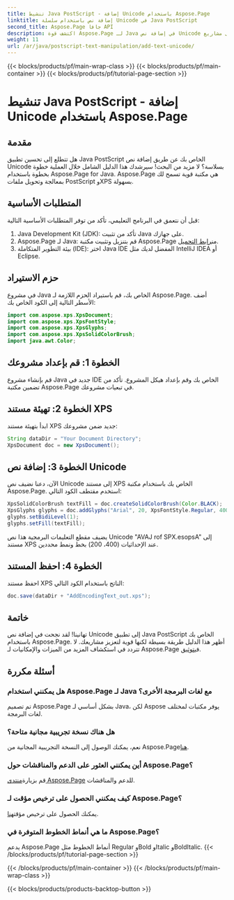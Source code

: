 ```yaml
---
title: تنشيط Java PostScript - إضافة Unicode باستخدام Aspose.Page
linktitle: إضافة نص باستخدام سلسلة Unicode في Java PostScript
second_title: Aspose.Page جافا API
description: اكتشف قوة Aspose.Page لـ Java في إضافة نص Unicode إلى مشاريع PostScript الخاصة بك. اتبع دليلنا خطوة بخطوة للتكامل السلس. التحميل الان!
weight: 11
url: /ar/java/postscript-text-manipulation/add-text-unicode/
---
```


{{< blocks/products/pf/main-wrap-class >}}
{{< blocks/products/pf/main-container >}}
{{< blocks/products/pf/tutorial-page-section >}}

# تنشيط Java PostScript - إضافة Unicode باستخدام Aspose.Page

## مقدمة
هل تتطلع إلى تحسين تطبيق Java PostScript الخاص بك عن طريق إضافة نص Unicode بسلاسة؟ لا مزيد من البحث! سيرشدك هذا الدليل الشامل خلال العملية خطوة بخطوة باستخدام Aspose.Page for Java. Aspose.Page هي مكتبة قوية تسمح لك بمعالجة وتحويل ملفات PostScript وXPS بسهولة.
## المتطلبات الأساسية
قبل أن نتعمق في البرنامج التعليمي، تأكد من توفر المتطلبات الأساسية التالية:
1. Java Development Kit (JDK): تأكد من تثبيت Java على جهازك.
2.  Aspose.Page لـ Java: قم بتنزيل وتثبيت مكتبة Aspose.Page من[رابط التحميل](https://releases.aspose.com/page/java/).
3. بيئة التطوير المتكاملة (IDE): اختر Java IDE المفضل لديك مثل IntelliJ IDEA أو Eclipse.
## حزم الاستيراد
في مشروع Java الخاص بك، قم باستيراد الحزم اللازمة لـ Aspose.Page. أضف الأسطر التالية إلى الكود الخاص بك:
```java
import com.aspose.xps.XpsDocument;
import com.aspose.xps.XpsFontStyle;
import com.aspose.xps.XpsGlyphs;
import com.aspose.xps.XpsSolidColorBrush;
import java.awt.Color;
```
## الخطوة 1: قم بإعداد مشروعك
قم بإنشاء مشروع Java جديد في IDE الخاص بك وقم بإعداد هيكل المشروع. تأكد من تضمين مكتبة Aspose.Page في تبعيات مشروعك.
## الخطوة 2: تهيئة مستند XPS
ابدأ بتهيئة مستند XPS جديد ضمن مشروعك:
```java
String dataDir = "Your Document Directory";
XpsDocument doc = new XpsDocument();
```
## الخطوة 3: إضافة نص Unicode
الآن، دعنا نضيف نص Unicode إلى مستند XPS الخاص بك باستخدام مكتبة Aspose.Page. استخدم مقتطف الكود التالي:
```java
XpsSolidColorBrush textFill = doc.createSolidColorBrush(Color.BLACK);
XpsGlyphs glyphs = doc.addGlyphs("Arial", 20, XpsFontStyle.Regular, 400f, 200f, "AVAJ rof SPX.esopsA");
glyphs.setBidiLevel(1);
glyphs.setFill(textFill);
```
يضيف مقطع التعليمات البرمجية هذا نص Unicode "AVAJ rof SPX.esopsA" إلى مستند XPS عند الإحداثيات (400، 200) بخط ونمط محددين.
## الخطوة 4: احفظ المستند
احفظ مستند XPS الناتج باستخدام الكود التالي:
```java
doc.save(dataDir + "AddEncodingText_out.xps");
```
## خاتمة
تهانينا! لقد نجحت في إضافة نص Unicode إلى تطبيق Java PostScript الخاص بك باستخدام Aspose.Page. أظهر هذا الدليل طريقة بسيطة لكنها قوية لتعزيز مشاريعك.
 لا تتردد في استكشاف المزيد من الميزات والإمكانيات لـ Aspose.Page في[توثيق](https://reference.aspose.com/page/java/).
## أسئلة مكررة
### هل يمكنني استخدام Aspose.Page لـ Java مع لغات البرمجة الأخرى؟
تم تصميم Aspose.Page بشكل أساسي لـ Java، لكن Aspose يوفر مكتبات لمختلف لغات البرمجة.
### هل هناك نسخة تجريبية مجانية متاحة؟
 نعم، يمكنك الوصول إلى النسخة التجريبية المجانية من Aspose.Page[هنا](https://releases.aspose.com/).
### أين يمكنني العثور على الدعم والمناقشات حول Aspose.Page؟
 قم بزيارة[منتدى Aspose.Page](https://forum.aspose.com/c/page/39) للدعم والمناقشات.
### كيف يمكنني الحصول على ترخيص مؤقت لـ Aspose.Page؟
 يمكنك الحصول على ترخيص مؤقت[هنا](https://purchase.aspose.com/temporary-license/).
### ما هي أنماط الخطوط المتوفرة في Aspose.Page؟
يدعم Aspose.Page أنماط الخطوط مثل Regular وBold وItalic وBoldItalic.
{{< /blocks/products/pf/tutorial-page-section >}}

{{< /blocks/products/pf/main-container >}}
{{< /blocks/products/pf/main-wrap-class >}}

{{< blocks/products/products-backtop-button >}}
